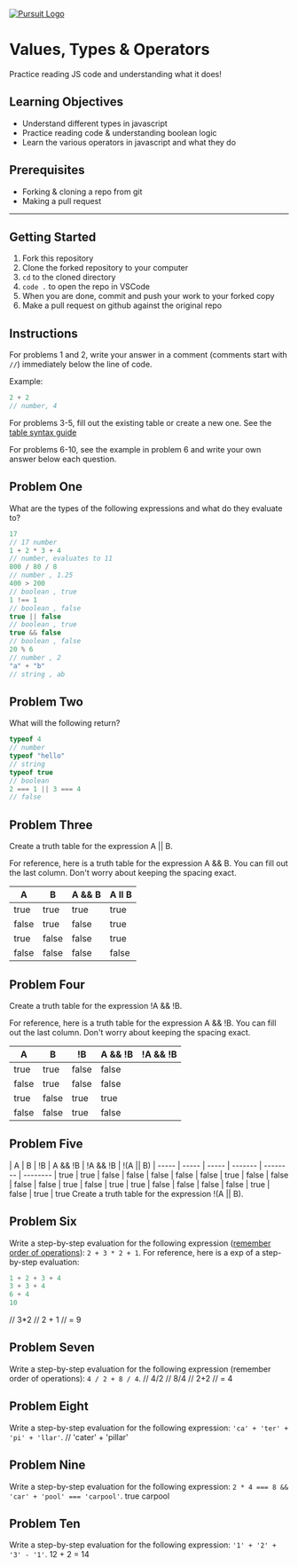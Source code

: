 [![Pursuit Logo](https://avatars1.githubusercontent.com/u/5825944?s=200&v=4)](https://pursuit.org)

# Values, Types & Operators

Practice reading JS code and understanding what it does!

## Learning Objectives

- Understand different types in javascript
- Practice reading code & understanding boolean logic
- Learn the various operators in javascript and what they do

## Prerequisites

- Forking & cloning a repo from git
- Making a pull request

---

## Getting Started

1. Fork this repository
1. Clone the forked repository to your computer
1. `cd` to the cloned directory
1. `code .` to open the repo in VSCode
1. When you are done, commit and push your work to your forked copy
1. Make a pull request on github against the original repo

## Instructions

For problems 1 and 2, write your answer in a comment (comments start with `//`) immediately below the line of code.

Example:

```js
2 + 2
// number, 4
```

For problems 3-5, fill out the existing table or create a new one. See the [table syntax guide](https://www.markdownguide.org/extended-syntax#tables)

For problems 6-10, see the example in problem 6 and write your own answer below each question.



## Problem One

What are the types of the following expressions and what do they evaluate to?

```js
17
// 17 number 
1 + 2 * 3 + 4
// number, evaluates to 11
800 / 80 / 8
// number , 1.25
400 > 200
// boolean , true
1 !== 1
// boolean , false
true || false
// boolean , true
true && false
// boolean , false
20 % 6
// number , 2
"a" + "b"
// string , ab
```

## Problem Two

What will the following return?

```js
typeof 4
// number
typeof "hello"
// string
typeof true
// boolean
2 === 1 || 3 === 4
// false
```

## Problem Three

Create a truth table for the expression A || B.

For reference, here is a truth table for the expression A && B. You can fill out the last column. Don't worry about keeping the spacing exact.

| A     | B     | A && B |  A ll B   |
| ----- | ----- | ------ | ---------- |
| true  | true  | true   |   true   |
| false | true  | false  |    true  |
| true  | false | false  |   true   |
| false | false | false  |    false  |

## Problem Four

Create a truth table for the expression !A && !B.

For reference, here is a truth table for the expression A && !B. You can fill out the last column. Don't worry about keeping the spacing exact.

| A     | B     | !B    | A && !B | !A && !B  |
| ----- | ----- | ----- | ------- | --------  |
| true  | true  | false | false   |           |
| false | true  | false | false   |           |
| true  | false | true  | true    |           |
| false | false | true  | false   |           |

## Problem Five
| A     | B     | !B    | A && !B | !A && !B  | !(A || B)
| ----- | ----- | ----- | ------- | --------  | --------
| true  | true  | false | false   | false     | false
| false | true  | false | false   | false     | false
| true  | false | true  | true    | false     | false
| false | false | true  | false   | true      | true
Create a truth table for the expression !(A || B).

            
## Problem Six

Write a step-by-step evaluation for the following expression ([remember order of operations](https://www.mathsisfun.com/operation-order-pemdas.html)): `2 + 3 * 2 + 1`.
For reference, here is a exp of a step-by-step evaluation:

```js
1 + 2 + 3 + 4
3 + 3 + 4
6 + 4
10
```
// 3*2
// 2 + 1
// = 9
## Problem Seven

Write a step-by-step evaluation for the following expression (remember order of operations): `4 / 2 + 8 / 4`.
// 4/2 
// 8/4
// 2+2
// = 4
## Problem Eight

Write a step-by-step evaluation for the following expression: `'ca' + 'ter' + 'pi' + 'llar'`.
// 'cater' + 'pillar'

## Problem Nine

Write a step-by-step evaluation for the following expression: `2 * 4 === 8 && 'car' + 'pool' === 'carpool'`.
true
carpool
## Problem Ten

Write a step-by-step evaluation for the following expression: `'1' + '2' + '3' - '1'`.
12 + 2
= 14